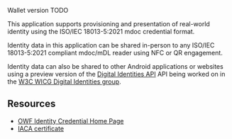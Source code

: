 Wallet version TODO

This application supports provisioning and presentation of real-world
identity using the ISO/IEC 18013-5:2021 mdoc credential format.

Identity data in this application can be shared in-person to any
ISO/IEC 18013-5:2021 compliant mdoc/mDL reader using NFC or QR
engagement.

Identity data can also be shared to other Android applications or
websites using a preview version of the
[Digital Identities API](https://wicg.github.io/digital-identities/)
API being worked on in the
[W3C WICG Digital Identities group](https://github.com/WICG/digital-identities).

## Resources

 * [OWF Identity Credential Home Page](https://github.com/openwallet-foundation-labs/identity-credential)
 * [IACA certificate](https://github.com/openwallet-foundation-labs/identity-credential/blob/main/wallet/src/main/res/raw/iaca_certificate.pem)



